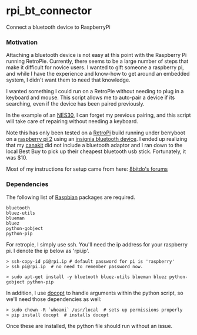 # rpi_bt_connector
Connect a bluetooth device to RaspberryPi

### Motivation
Attaching a bluetooth device is not easy at this point with the
Raspberry Pi running RetroPie.  Currently, there seems to be a large
number of steps that make it difficult for novice users.  I wanted to
gift someone a raspberry pi, and while I have the experience and
know-how to get around an embedded system, I didn't want them to need
that knowledge.

I wanted something I could run on a RetroPie without needing
to plug in a keyboard and mouse.  This script allows me to auto-pair
a device if its searching, even if the device has been paired
previously.

In the example of an [NES30](http://www.nes30.com), I can forget my
previous pairing, and  this script will take care of repairing without
needing a keyboard.

Note this has only been tested on a
[RetroPi](http://blog.petrockblock.com/retropie/) build running under
berryboot on a [raspberry pi 2](http://www.amazon.com/Raspberry-Pi-Model-Project-Board/dp/B00T2U7R7I/ref=lp_5811495011_1_1?srs=5811495011&ie=UTF8&qid=1449181391&sr=8-1) using an
[insignia bluetooth device](http://www.insigniaproducts.com/products/computer-speakers-accessories/NS-PCY5BMA.html).
I ended up realizing that my [canakit](http://www.canakit.com/raspberry-pi-starter-kit.html) did not include a bluetooth adaptor
and I ran down to the local Best Buy to pick up their cheapest bluetooth
usb stick.  Fortunately, it was $10.

Most of my instructions for setup came from here:
[8bitdo's forums](http://forum.8bitdo.com/thread-328-1-1.html)

### Dependencies
The following list of [Raspbian](http://raspbian.org) packages are
required.

    bluetooth
    bluez-utils
    blueman
    bluez
    python-gobject
    python-pip

For retropie, I simply use ssh.  You'll need the ip address for your
raspberry pi.  I denote the ip below as 'rpi.ip'.

    > ssh-copy-id pi@rpi.ip # default password for pi is 'raspberry'
    > ssh pi@rpi.ip  # no need to remember password now.

    > sudo apt-get install -y bluetooth bluez-utils blueman bluez python-gobject python-pip

In addition, I use [docopt](http://docopt.org) to handle arguments within the
python script, so we'll need those dependencies as well:

    > sudo chown -R `whoami` /usr/local  # sets up permissions properly
    > pip install docopt  # installs docopt


Once these are installed, the python file should run without an issue.

